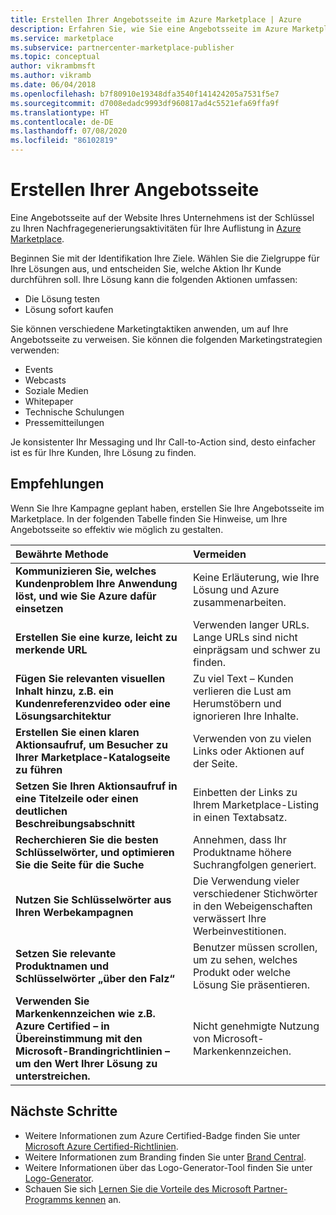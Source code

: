 ```yaml
---
title: Erstellen Ihrer Angebotsseite im Azure Marketplace | Azure
description: Erfahren Sie, wie Sie eine Angebotsseite im Azure Marketplace und in Microsoft AppSource für App- und den Dienstherausgeber erstellen.
ms.service: marketplace
ms.subservice: partnercenter-marketplace-publisher
ms.topic: conceptual
author: vikrambmsft
ms.author: vikramb
ms.date: 06/04/2018
ms.openlocfilehash: b7f80910e19348dfa3540f141424205a7531f5e7
ms.sourcegitcommit: d7008edadc9993df960817ad4c5521efa69ffa9f
ms.translationtype: HT
ms.contentlocale: de-DE
ms.lasthandoff: 07/08/2020
ms.locfileid: "86102819"
---
```

# <a name="build-your-landing-page"></a>Erstellen Ihrer Angebotsseite

Eine Angebotsseite auf der Website Ihres Unternehmens ist der Schlüssel zu Ihren Nachfragegenerierungsaktivitäten für Ihre Auflistung in [Azure Marketplace](https://azuremarketplace.microsoft.com).

Beginnen Sie mit der Identifikation Ihre Ziele. Wählen Sie die Zielgruppe für Ihre Lösungen aus, und entscheiden Sie, welche Aktion Ihr Kunde durchführen soll. Ihre Lösung kann die folgenden Aktionen umfassen:
*   Die Lösung testen
*   Lösung sofort kaufen

Sie können verschiedene Marketingtaktiken anwenden, um auf Ihre Angebotsseite zu verweisen. Sie können die folgenden Marketingstrategien verwenden: 
*   Events
*   Webcasts
*   Soziale Medien
*   Whitepaper
*   Technische Schulungen
*   Pressemitteilungen

Je konsistenter Ihr Messaging und Ihr Call-to-Action sind, desto einfacher ist es für Ihre Kunden, Ihre Lösung zu finden.

## <a name="recommendations"></a>Empfehlungen

Wenn Sie Ihre Kampagne geplant haben, erstellen Sie Ihre Angebotsseite im Marketplace. In der folgenden Tabelle finden Sie Hinweise, um Ihre Angebotsseite so effektiv wie möglich zu gestalten. 

| Bewährte Methode | Vermeiden |
|:--- |:--- |
| **Kommunizieren Sie, welches Kundenproblem Ihre Anwendung löst, und wie Sie Azure dafür einsetzen** | Keine Erläuterung, wie Ihre Lösung und Azure zusammenarbeiten. |
| **Erstellen Sie eine kurze, leicht zu merkende URL** | Verwenden langer URLs. Lange URLs sind nicht einprägsam und schwer zu finden. |
| **Fügen Sie relevanten visuellen Inhalt hinzu, z.B. ein Kundenreferenzvideo oder eine Lösungsarchitektur** | Zu viel Text – Kunden verlieren die Lust am Herumstöbern und ignorieren Ihre Inhalte.|
| **Erstellen Sie einen klaren Aktionsaufruf, um Besucher zu Ihrer Marketplace-Katalogseite zu führen** | Verwenden von zu vielen Links oder Aktionen auf der Seite. |
| **Setzen Sie Ihren Aktionsaufruf in eine Titelzeile oder einen deutlichen Beschreibungsabschnitt** | Einbetten der Links zu Ihrem Marketplace-Listing in einen Textabsatz. |
| **Recherchieren Sie die besten Schlüsselwörter, und optimieren Sie die Seite für die Suche** | Annehmen, dass Ihr Produktname höhere Suchrangfolgen generiert. |
| **Nutzen Sie Schlüsselwörter aus Ihren Werbekampagnen** | Die Verwendung vieler verschiedener Stichwörter in den Webeigenschaften verwässert Ihre Werbeinvestitionen. |
| **Setzen Sie relevante Produktnamen und Schlüsselwörter „über den Falz“** | Benutzer müssen scrollen, um zu sehen, welches Produkt oder welche Lösung Sie präsentieren. |
| **Verwenden Sie Markenkennzeichen wie z.B. Azure Certified – in Übereinstimmung mit den Microsoft-Brandingrichtlinien – um den Wert Ihrer Lösung zu unterstreichen.** | Nicht genehmigte Nutzung von Microsoft-Markenkennzeichen. |

## <a name="next-steps"></a>Nächste Schritte

*   Weitere Informationen zum Azure Certified-Badge finden Sie unter [Microsoft Azure Certified-Richtlinien](https://azure.microsoft.com/support/legal/marketplace/certified-guidelines).
*   Weitere Informationen zum Branding finden Sie unter [Brand Central](https://microsoft.sharepoint.com/teams/brandcentral).
*   Weitere Informationen über das Logo-Generator-Tool finden Sie unter [Logo-Generator](https://logobuilder.partner.microsoft.com).
*   Schauen Sie sich [Lernen Sie die Vorteile des Microsoft Partner-Programms kennen](https://partner.microsoft.com/membership/how-it-works) an.
